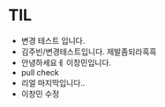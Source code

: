 # TIL

- 변경 테스트 입니다. 
- 김주빈/변경테스트입니다. 제발좀되라흑흑
- 안녕하세요ㅔ 이창민입니다.
- pull check
- 리얼 마지막입니다..
- 이창민 수정

